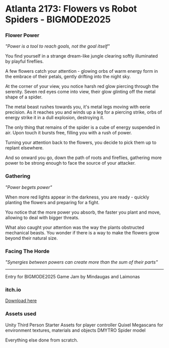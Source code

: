 # Atlanta 2173: Flowers vs Robot Spiders - BIGMODE2025

### Flower Power
_"Power is a tool to reach goals, not the goal itself"_

You find yourself in a strange dream-like jungle clearing softly illuminated by playful fireflies.

A few flowers catch your attention - glowing orbs of warm energy form in the embrace of their petals, gently drifting into the night sky.

At the corner of your view, you notice harsh red glow piercing through the serenity. Seven red eyes come into view, their glow glinting off the metal shape of a spider.

The metal beast rushes towards you, it's metal legs moving with eerie precision. As it reaches you and winds up a leg for a piercing strike, orbs of energy strike it in a dull explosion, destroying it.

The only thing that remains of the spider is a cube of energy suspended in air. Upon touch it bursts free, filling you with a rush of power.

Turning your attention back to the flowers, you decide to pick them up to replant elsewhere.

And so onward you go, down the path of roots and fireflies, gathering more power to be strong enough to face the source of your attacker.

### Gathering
_"Power begets power"_

When more red lights appear in the darkness, you are ready - quickly planting the flowers and preparing for a fight.

You notice that the more power you absorb, the faster you plant and move, allowing to deal with bigger threats.

What also caught your attention was the way the plants obstructed mechanical beasts. You wonder if there is a way to make the flowers grow beyond their natural size.

### Facing The Horde
_"Synergies between powers can create more than the sum of their parts"_


---
Entry for BIGMODE2025 Game Jam by Mindaugas and Laimonas

### itch.io
[Download here](https://nonumbersgames.itch.io/atlanta-2173-flowers-vs-robot-spiders)

### Assets used
Unity Third Person Starter Assets for player controller
Quixel Megascans for environment textures, materials and objects
DMYTRO Spider model

Everything else done from scratch.

